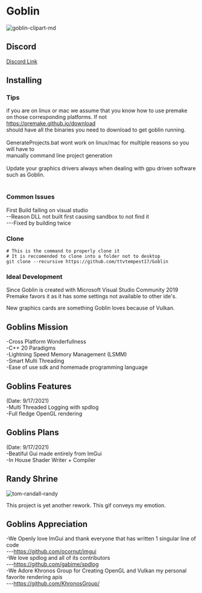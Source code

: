 # Goblin
![goblin-clipart-md](https://user-images.githubusercontent.com/53288338/133801956-459c5c70-b1be-4075-ba91-1aeb22c22d50.png)

## Discord
[Discord Link](https://disboard.org/server/725166731655643136)
## Installing 
### Tips
if you are on linux or mac we assume that you know how to use premake </br>
on those corresponding platforms. If not https://premake.github.io/download </br>
should have all the binaries you need to download to get goblin running. </br>
</br>
GenerateProjects.bat wont work on linux/mac for multiple reasons so you will have to </br>
manually command line project generation </br>
</br>
Update your graphics drivers always when dealing with gpu driven software such as Goblin. </br>
</br>
### Common Issues
First Build failing on visual studio </br>
--Reason DLL not built first causing sandbox to not find it </br>
---Fixed by building twice </br>

### Clone </br>
```
# This is the command to properly clone it
# It is reccomended to clone into a folder not to desktop
git clone --recursive https://github.com/ttvtempest17/Goblin
```

### Ideal Development
Since Goblin is created with Microsoft Visual Studio Community 2019 </br>
Premake favors it as it has some settings not available to other ide's. </br>

New graphics cards are something Goblin loves because of Vulkan. </br>


## Goblins Mission
-Cross Platform Wonderfullness </br>
-C++ 20 Paradigms </br>
-Lightning Speed Memory Management (LSMM) </br>
-Smart Multi Threading </br>
-Ease of use sdk and homemade programming language </br>
 
 ## Goblins Features
(Date: 9/17/2021) </br>
-Multi Threaded Logging with spdlog </br>
-Full fledge OpenGL rendering </br>

## Goblins Plans
(Date: 9/17/2021) </br>
-Beatiful Gui made entirely from ImGui </br>
-In House Shader Writer + Compiler </br>

## Randy Shrine
![tom-randall-randy](https://user-images.githubusercontent.com/53288338/134463386-d5ecb723-45b5-47cd-9324-107449b816a5.gif)

This project is yet another rework. This gif conveys my emotion. </br>

## Goblins Appreciation 
-We Openly love ImGui and thank everyone that has written 1 singular line of code </br>
---https://github.com/ocornut/imgui </br>
-We love spdlog and all of its contributors </br>
---https://github.com/gabime/spdlog </br>
-We Adore Khronos Group for Creating OpenGL and Vulkan my personal favorite rendering apis </br>
---https://github.com/KhronosGroup/ </br>
